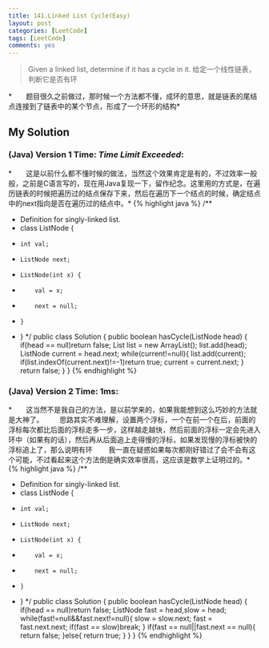 ```yaml
---
title: 141.Linked List Cycle(Easy)
layout: post
categories: [LeetCode]
tags: [LeetCode]
comments: yes
---
```


>Given a linked list, determine if it has a cycle in it.
给定一个线性链表，判断它是否有环

*　　题目很久之前做过，那时候一个方法都不懂，成环的意思，就是链表的尾结点连接到了链表中的某个节点，形成了一个环形的结构*

## My Solution
### (Java) Version 1  Time: *Time Limit Exceeded*:
*　　这是以前什么都不懂时候的做法，当然这个效果肯定是有的，不过效率一般般，之前是C语言写的，现在用Java复现一下，留作纪念。这里用的方式是，在遍历链表的时候把遍历过的结点保存下来，然后在遍历下一个结点的时候，确定结点中的next指向是否在遍历过的结点中。*
{% highlight java %}
/**
 * Definition for singly-linked list.
 * class ListNode {
 *     int val;
 *     ListNode next;
 *     ListNode(int x) {
 *         val = x;
 *         next = null;
 *     }
 * }
 */
public class Solution {
    public boolean hasCycle(ListNode head) {
        if(head == null)return false;
        List<ListNode> list = new ArrayList<ListNode>();
        list.add(head);
        ListNode current = head.next;
        while(current!=null){
            list.add(current);
            if(list.indexOf(current.next)!=-1)return true;
            current = current.next;
        }
        return false;
    }
}
{% endhighlight %}

### (Java) Version 2  Time: 1ms:
*　　这当然不是我自己的方法，是以前学来的，如果我能想到这么巧妙的方法就是大神了。
　　思路其实不难理解，设置两个浮标，一个在前一个在后，前面的浮标每次都比后面的浮标走多一步，这样越走越快，然后前面的浮标一定会先进入环中（如果有的话），然后再从后面追上走得慢的浮标，如果发现慢的浮标被快的浮标追上了，那么说明有环
　　我一直在疑惑如果每次都刚好错过了会不会有这个可能，不过看起来这个方法倒是确实效率很高，这应该是数学上证明过的。*
{% highlight java %}
/**
 * Definition for singly-linked list.
 * class ListNode {
 *     int val;
 *     ListNode next;
 *     ListNode(int x) {
 *         val = x;
 *         next = null;
 *     }
 * }
 */
public class Solution {
    public boolean hasCycle(ListNode head) {
        if(head == null)return false;
        ListNode fast = head,slow = head;
        while(fast!=null&&fast.next!=null){
            slow = slow.next;
            fast = fast.next.next;
            if(fast == slow)break;
        }
        if(fast == null||fast.next == null){
            return false;
        }else{
            return true;
        }
    }
}
{% endhighlight %}